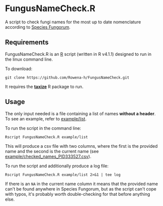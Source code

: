 # FungusNameCheck.R

A script to check fungi names for the most up to date nomenclature according to [Species Fungorum](http://www.speciesfungorum.org/).

## Requirements

FungusNameCheck.R is an [R](https://www.r-project.org/) script (written in R v4.1.1) designed to run in the linux command line.

To download:

```
git clone https://github.com/Rowena-h/FungusNameCheck.git
```

It requires the [**taxize**](https://github.com/ropensci/taxize) R package to run.

## Usage

The only input needed is a file containing a list of names **without a header**. To see an example, refer to [example/list](example/list).

To run the script in the command line:

```
Rscript FungusNameCheck.R example/list
```

This will produce a csv file with two columns, where the first is the provided name and the second is the current name (see [example/checked_names_PID333527.csv](example/checked_names_PID333527.csv)).

To run the script and additionally produce a log file:

```
Rscript FungusNameCheck.R example/list 2>&1 | tee log
```

If there is an `NA` in the current name column it means that the provided name can't be found anywhere in Species Fungorum, but as the script can't cope with typos, it's probably worth double-checking for that before anything else.
